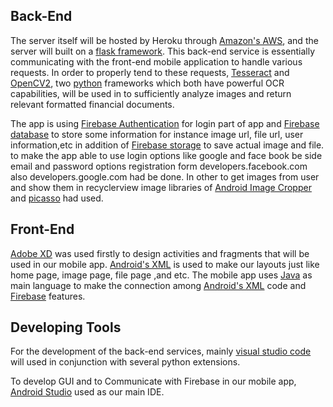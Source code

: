 
## Back-End

The server itself will be hosted by Heroku through [Amazon's AWS](https://aws.amazon.com/), and the server will built on a [flask framework](https://flask.palletsprojects.com/en/1.1.x/). This back-end service is essentially communicating with the front-end mobile application to handle various requests. In order to properly tend to these requests, [Tesseract](https://pypi.org/project/pytesseract/) and [OpenCV2](https://opencv.org/), two [python](https://www.python.org/) frameworks which both have powerful OCR capabilities, will be used in to sufficiently analyze images and return relevant formatted financial documents.      

The app is using [Firebase Authentication](https://firebase.google.com/docs/auth) for login part of app and [Firebase database](https://firebase.google.com/docs/database) to store some information for instance image url, file url, user information,etc in addition of [Firebase storage](https://firebase.google.com/docs/storage?authuser=0) to save actual image and file. to make the app able to use login options like google and face book be side email and password options registration form developers.facebook.com also developers.google.com had be done. 
In other to get images from user and show them in recyclerview image libraries of [Android Image Cropper](https://github.com/ArthurHub/Android-Image-Cropper) and [picasso](https://github.com/square/picasso) had used.

## Front-End

[Adobe XD](https://www.adobe.com/ca/products/xd.html) was used firstly to design activities and fragments that will be used in our mobile app. [Android's XML](https://developer.android.com/guide/topics/ui/declaring-layout) is used to make our layouts just like home page, image page, file page ,and etc. The mobile app uses [Java](https://www.java.com/en/download/) as main language to make the connection among [Android's XML](https://developer.android.com/guide/topics/ui/declaring-layout) code and [Firebase](https://firebase.google.com/) features.


## Developing Tools

For the development of the back-end services, mainly [visual studio code](https://code.visualstudio.com/) will used in conjunction with several python extensions. 

To develop GUI and to Communicate with Firebase in our mobile app, [Android Studio](https://developer.android.com/studio) used as our main IDE.  
